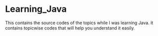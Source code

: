 # Learning_Java
This contains the source codes of the topics while I was learning Java.
it contains topicwise codes that will help you understand it easily.
